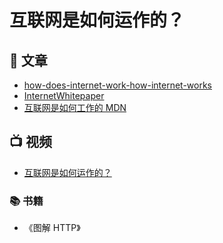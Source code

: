 # 互联网是如何运作的？

## 📄 文章

- [how-does-internet-work-how-internet-works](https://turbofuture.com/internet/how-does-internet-work-how-internet-works)
- [InternetWhitepaper](https://web.stanford.edu/class/msande91si/www-spr04/readings/week1/InternetWhitepaper.htm)
- [互联网是如何工作的 MDN](https://developer.mozilla.org/zh-CN/docs/learn/How_the_Internet_works)

## 📺 视频

- [互联网是如何运作的？](https://www.bilibili.com/video/BV1Rz4y197Jd)

### 📚 书籍

- 《图解 HTTP》
